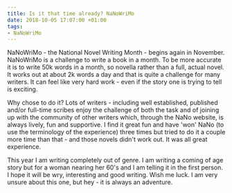 ```yaml
---
title: Is it that time already? NaNoWriMo
date: 2018-10-05 17:07:00 +01:00
tags:
- NaNoWriMo
---
```


NaNoWriMo - the National Novel Writing Month - begins again in November.  NaNoWriMo is a challenge to write a book in a month.  To be more accurate it is to write 50k words in a month, so novella rather than a full, actual novel.  It works out at about 2k words a day and that is quite a challenge for many writers. It can feel like very hard work - even if the story one is trying to tell is exciting.  

Why chose to do it? Lots of writers - including well established, published and/or full-time scribes enjoy the challenge of both the task and of joining up with the community of other writers which, through the NaNo website, is always lively, fun and supportive.  I find it great fun and have 'won' NaNo (to use the terminology of the experience) three times but tried to do it a couple more time than that - and those novels didn't work out.  It was all great experience.

This year I am writing completely out of genre.  I am writing a coming of age story but for a woman nearing her 60's and I am telling it in the first person.  I hope it will be wry, interesting and good writing.  Wish me luck. I am very unsure about this one, but hey - it is always an adventure. 
